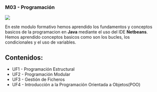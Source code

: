 ### M03 - Programación
![](https://qcentrio.com/img/Java.PNG)

En este modulo formativo hemos aprendido los fundamentos y conceptos basicos de la programacion en **Java** mediante el uso del IDE **Netbeans**.
Hemos aprendido conceptos basicos como son los bucles, los condicionales y el uso de variables.

## Contenidos:
* UF1 - Programación Estructural
* UF2 - Programación Modular
* UF3 - Gestión de Ficheros
* UF4 - Introducción a la Programación Orientada a Objetos(POO)
